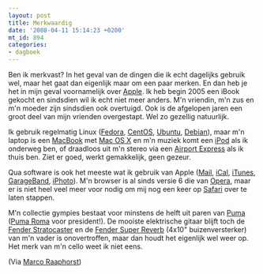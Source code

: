 ```yaml
---
layout: post
title: Merkwaardig
date: '2008-04-11 15:14:23 +0200'
mt_id: 894
categories:
- dagboek
---
```

Ben ik merkvast? In het geval van de dingen die ik echt dagelijks gebruik wel, maar het gaat dan eigenlijk maar om een paar merken. En dan heb je het in mijn geval voornamelijk over <a href="http://www.apple.nl/">Apple</a>. Ik heb begin 2005 een iBook gekocht en sindsdien wil ik echt niet meer anders. M'n vriendin, m'n zus en m'n moeder zijn sindsdien ook overtuigd. Ook is de afgelopen jaren een groot deel van mijn vrienden overgestapt. Wel zo gezellig natuurlijk.

Ik gebruik regelmatig Linux (<a href="http://fedoraproject.org/">Fedora</a>, <a href="http://www.centos.org/">CentOS</a>, <a href="http://www.ubuntu.com/">Ubuntu</a>, <a href="http://www.debian.org/">Debian</a>), maar m'n laptop is een <a href="http://www.apple.com/nl/macbook/">MacBook</a> met <a href="http://www.apple.com/nl/macosx/">Mac OS X</a> en m'n muziek komt een <a href="http://www.apple.com/nl/ipod/">iPod</a> als ik onderweg ben, of draadloos uit m'n stereo via een <a href="http://www.apple.com/nl/airportexpress/">Airport Express</a> als ik thuis ben. Ziet er goed, werkt gemakkelijk, geen gezeur.

Qua software is ook het meeste wat ik gebruik van Apple (<a href="http://www.apple.com/macosx/features/mail.html">Mail</a>, <a href="http://www.apple.com/nl/macosx/features/300.html#ical">iCal</a>, <a href="http://www.apple.com/nl/itunes/">iTunes</a>, <a href="http://www.apple.com/nl/ilife/garageband/">GarageBand</a>, <a href="http://www.apple.com/nl/ilife/iphoto/">iPhoto</a>). M'n browser is al sinds versie 6 die van <a href="http://www.opera.com/">Opera</a>, maar er is niet heel veel meer voor nodig om mij nog een keer op <a href="http://www.apple.com/nl/safari/">Safari</a> over te laten stappen.

M'n collectie gympies bestaat voor minstens de helft uit paren van <a href="http://www.puma.nl/">Puma</a> (<a href="http://images.google.com/images?q=puma+roma">Puma Roma</a> voor president!). De mooiste elektrische gitaar blijft toch de <a href="http://www.fender.com/products/search.php?section=guitars&cat=Stratocaster">Fender Stratocaster</a> en de <a href="http://en.wikipedia.org/wiki/Fender_Super_Reverb">Fender Super Reverb</a> (4x10" buizenversterker) van m'n vader is onovertroffen, maar dan houdt het eigenlijk wel weer op. Het merk van m'n cello weet ik niet eens.

(Via <a href="http://www.marcoraaphorst.nl/2008/04/11/merkvast/">Marco Raaphorst</a>)
